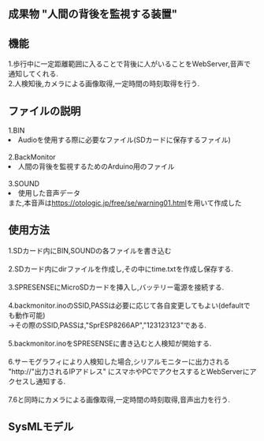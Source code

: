 <h2> 成果物 "人間の背後を監視する装置"</h2>

<h2>機能</h2>
1.歩行中に一定距離範囲に入ることで背後に人がいることをWebServer,音声で通知してくれる.<br>
2.人検知後,カメラによる画像取得,一定時間の時刻取得を行う.


<h2>ファイルの説明</h2>
1.BIN<br>
<li>Audioを使用する際に必要なファイル(SDカードに保存するファイル)<br>
<br>  
2.BackMonitor<br>
<li>人間の背後を監視するためのArduino用のファイル<br>
<br>
3.SOUND<br>
<li>使用した音声データ<br>
また,本音声は<a href="https://otologic.jp/free/se/warning01.html" rel="noopener noreferrer" target="_blank">https://otologic.jp/free/se/warning01.html</a>を用いて作成した


<h2>使用方法</h2>
1.SDカード内にBIN,SOUNDの各ファイルを書き込む<br>
<br>
2.SDカード内にdirファイルを作成し,その中にtime.txtを作成し保存する.<br>
<br>
3.SPRESENSEにMicroSDカードを挿入し,バッテリー電源を接続する.<br>
<br>
4.backmonitor.inoのSSID,PASSは必要に応じて各自変更してもよい(defaultでも動作可能)<br>
→その際のSSID,PASSは,"SprESP8266AP","123123123"である.<br>
<br>
5.backmonitor.inoをSPRESENSEに書き込むと人検知が開始する.<br>
<br>
6.サーモグラフィにより人検知した場合,シリアルモニターに出力される "http://"出力されるIPアドレス" にスマホやPCでアクセスするとWebServerにアクセスし通知する.<br>
<br>
7.6と同時にカメラによる画像取得,一定時間の時刻取得,音声出力を行う.<br>


<h2>SysMLモデル</h2>

